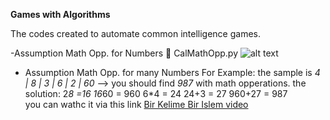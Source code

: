 **Games with Algorithms**

The codes created to automate common intelligence games. 

-Assumption Math Opp. for Numbers :game_die:
CalMathOpp.py
![alt text](https://github.com/huseyindalbudak/mathpy/blob/master/gamesAlgorithms/mathOpp.png)

- Assumption Math Opp. for many Numbers 
For Example: the sample is *4 | 8 | 3 | 6 | 2 | 60*  --> you should find *987* with math opperations. 
the solution: 
<l>2*8 =16 </l>
<l>16*60 = 960  </l>
<l>6*4 = 24 </l>
<l>24+3 = 27  </l>
<l>960+27 = 987 </l>            
you can wathc it via this link [Bir Kelime Bir Islem video](https://youtu.be/-Kg2Zl9OD4U?t=434)

